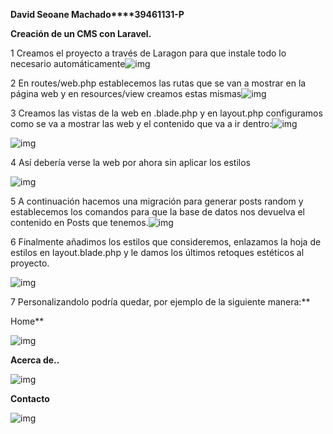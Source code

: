 **David Seoane Machado****39461131-P**

**Creación de un CMS con Laravel.**

1 Creamos el proyecto a través de Laragon para que instale todo lo necesario automáticamente![img](https://lh6.googleusercontent.com/wM3EsxOmJ-dKfSbnz_QOQATirUCY2SpEcjGdQEPP3U27dLuyK9-U21fPbtvf35S14D0kCZCPA1icztJkQoRkfAa1T-4hJmH6gZNaYPvw6_RT0-5qLSHKvoPXevfhP2LIUowBIXrC08ylWRXLMA)

2 En routes/web.php establecemos las rutas que se van a mostrar en la página web y en resources/view creamos estas mismas![img](https://lh4.googleusercontent.com/JW-stRcI5y2LL3MhVjgwRHePTTZAjVRrzjUmAx2LQhlaYcQMHCbqlSPu6ize1GJdjhob9b91du1uHluCBdWt6GAjQ_Hr_oAOzH0RmKnr1X9o3aiIxfzqk82JFXzMtCoMkldkO0K74x5eCb963g)

3 Creamos las vistas de la web en .blade.php y en layout.php configuramos como se va a mostrar las web y el contenido que va a ir dentro:![img](https://lh4.googleusercontent.com/anwUpbDHwjHlKGPBJM2KPkAGjhvbxCqinPYcMGAG6gz-zhLNbY0aOWluU1DELLSXiPieKWGC6e3vaRxrXw2IqdGJfVe-26ZXFQnjUxYJaQKaWhqUa5c2UQ4o5p357ZMee7uu0s9IMlz0345rYw)

![img](https://lh6.googleusercontent.com/EXTgnRCxxhVpYP1U7itPV2uLDFMFbOtwEjeS6jlqV31dww0G1st79XWhRYh9Gg4pSkTalm-4bMlAdEpuTlMacPjMpVcnesgh_qgyK5DMMhvFrjMLj-xuV0n_jHozU5MIHjPTxmep4TsPWbtJuQ)

4 Así debería verse la web por ahora sin aplicar los estilos

![img](https://lh5.googleusercontent.com/ICkWiJQSxiEifHyYWrLJEmQf19TGg-CU3n7Rd1T7KUSFUQ_VG4Ap2AeGQQbLhhJCCh1Vm-yI4FzfjYZUL8Y_QWjzt7Edv20jh3eblHFlcja4iOWw72-F29qbiKh4sNrODhp1VNegCALsmhkDrQ)

5 A continuación hacemos una migración para generar posts random y establecemos los comandos para que la base de datos nos devuelva el contenido en Posts que tenemos.![img](https://lh4.googleusercontent.com/bcRwQ6A0gVIJSMkTJCWvbwgUoLc0wX2yQNVTzr8FzfOsxpi5vA3kMTQ8aqSVwKDb9Ueh2fzVvCSsk_kIh7pyXQZA9AlACCD-KioMUdiy_ymy03PEov9Nn0-OlvFQDMb09bs2Cuwk1AoRgnU1qg)

6 Finalmente añadimos los estilos que consideremos, enlazamos la hoja de estilos en layout.blade.php y le damos los últimos retoques estéticos al proyecto.

![img](https://lh6.googleusercontent.com/8CfNzvnlI7sZJsUSfXoYst4OBvJ2YetIsPWZ0skFbZDzoHuDAUR0hvciXk8xstGOMlc0om-mC4YEfBWGUxNq2ZJpSLxIZn0r---DsqFXbg5LOZCvaCfKYiIBPR2T6jYdkZasTmM1txjPjrJFLw)

7 Personalizandolo podría quedar, por ejemplo de la siguiente manera:**

Home**

![img](https://lh3.googleusercontent.com/FIBR1mH28AbicNsMhLwRyFOr3USufDnfKmyOEebtgi265Ol46knAXja9Io1djJChJcDwgROvSQhDu3uSGu0WpvPh7zxB06Pq3g2UfpWvS0cCPa4VyZQ-RvUdoM348mxK7IQIYAD4C6VrTcrMeQ)

**Acerca de..**

![img](https://lh3.googleusercontent.com/0hYOu-2TzxM1_wYQHM8680RV40S8jAkboYhhMj4NDIBeKZRZeavf6Ku402WlvsekSSenJtfixK-e6uEsIXx9vsxuIWQmyFYQTMiaBNYryzf0E1wNqVBE8i9_cWUbpVslJm4twbz43gH9y0-QFg)

**Contacto**

![img](https://lh4.googleusercontent.com/KPIHA1u1GgXgLKKeeHM1QdJ_wfe4SxJAGasrUxGyh42ZV1ivo_JoCxev__4oPF8GxtP2rIH4qdqlvA7RmrxCe9HlQk_WVRjS91RmYunGBpxnTB53V8Cb1gNpCxK4ohTDRaotTt5URthmmkTfNA)